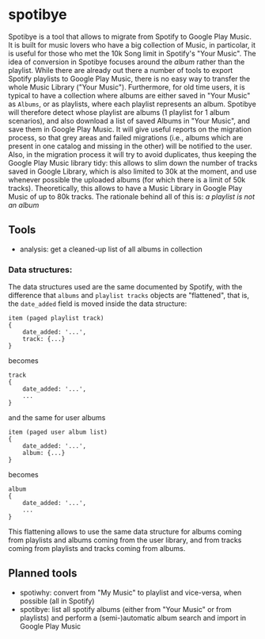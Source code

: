 # spotibye
Spotibye is a tool that allows to migrate from Spotify to Google Play Music.
It is built for music lovers who have a big collection of Music, in particolar, it is useful for those who met the 10k Song limit in Spotify's "Your Music".
The idea of conversion in Spotibye focuses around the *album* rather than the playlist.
While there are already out there a number of tools to export Spotify playlists to Google Play Music, there is no easy way to transfer the whole Music Library ("Your Music").
Furthermore, for old time users, it is typical to have a collection where albums are either saved in "Your Music" as `Albums`, or as playlists, where each playlist represents an album.
Spotibye will therefore detect whose playlist are albums (1 playlist for 1 album scenarios), and also download a list of saved Albums in "Your Music", and save them in Google Play Music.
It will give useful reports on the migration process, so that grey areas and failed migrations (i.e., albums which are present in one catalog and missing in the other) will be notified to the user.
Also, in the migration process it will try to avoid duplicates, thus keeping the Google Play Music library tidy: this allows to slim down the number of tracks saved in Google Library, which is also limited to 30k at the moment, and use whenever possible the uploaded albums (for which there is a limit of 50k tracks). Theoretically, this allows to have a Music Library in Google Play Music of up to 80k tracks.
The rationale behind all of this is:
_a playlist is not an album_

## Tools
- analysis: get a cleaned-up list of all albums in collection

### Data structures:
The data structures used are the same documented by Spotify, with the difference that `albums` and `playlist tracks` objects are "flattened", that is, the `date_added` field is moved inside the data structure:
```
item (paged playlist track)
{
    date_added: '...',
    track: {...}
}
```
becomes
```
track
{
    date_added: '...',
    ...
}
```
and the same for user albums
```
item (paged user album list)
{
    date_added: '...',
    album: {...}
}
```
becomes
```
album
{
    date_added: '...',
    ...
}
```

This flattening allows to use the same data structure for albums coming from playlists and albums coming from the user library, and from tracks coming from playlists and tracks coming from albums.

## Planned tools
- spotiwhy: convert from "My Music" to playlist and vice-versa, when possible (all in Spotify)
- spotibye: list all spotify albums (either from "Your Music" or from playlists) and perform a (semi-)automatic album search and import in Google Play Music
